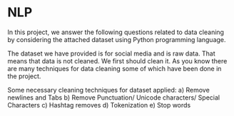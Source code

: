 # NLP

In this project, we answer the following questions related to data cleaning by considering the attached dataset using Python programming language.

The dataset we have provided is for social media and is raw data. That means that data is not cleaned. We first should clean it. As you know there are many techniques for data cleaning some of which have been done in the project.

Some necessary cleaning techniques for dataset applied:
a) Remove newlines and Tabs
b) Remove Punctuation/ Unicode characters/ Special Characters
c) Hashtag removes
d) Tokenization
e) Stop words
